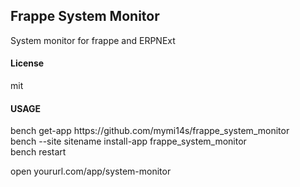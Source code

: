 ## Frappe System Monitor

System monitor for frappe and ERPNExt

#### License

mit

<h4>USAGE</h4>
bench get-app https://github.com/mymi14s/frappe_system_monitor<br>
bench --site sitename install-app frappe_system_monitor<br>
bench restart<br>

open yoururl.com/app/system-monitor

